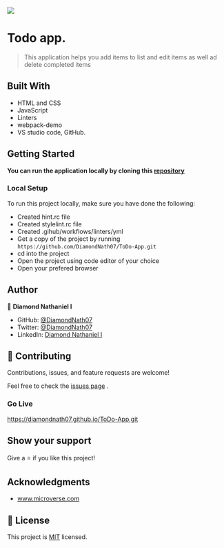 ![](https://img.shields.io/badge/Microverse-blueviolet)

# Todo app. 

> This application helps you add items to list and edit items as well ad delete completed items

## Built With

- HTML and CSS
- JavaScript
- Linters
- webpack-demo
- VS studio code, GitHub.

## Getting Started

**You can run the application locally by cloning this [repository](https://github.com/DiamondNath07/ToDo-App.git)**

### Local Setup

To run this project locally, make sure you have done the following:

- Created hint.rc file
- Created stylelint.rc file
- Created .gihub/workflows/linters/yml
- Get a copy of the project by running `https://github.com/DiamondNath07/ToDo-App.git`
- cd into the project
- Open the project using code editor of your choice
- Open your prefered browser

## Author

👤 **Diamond Nathaniel I**

- GitHub: [@DiamondNath07](https://github.com/DiamondNath07)
- Twitter: [@DiamondNath07](https://twitter.com/@diamondNath07)
- LinkedIn: [Diamond Nathaniel I](https://linkedin.com/in/diamond-nathaniel-6b664b245)

## 🤝 Contributing

Contributions, issues, and feature requests are welcome!

Feel free to check the [issues page](https://github.com/DiamondNath07/Web-Pack.git/issues) .

### Go Live

https://diamondnath07.github.io/ToDo-App.git

## Show your support

Give a ⭐️ if you like this project!

## Acknowledgments

- www.microverse.com


## 📝 License

This project is [MIT](./LICENSE) licensed.
